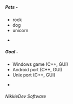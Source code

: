 ##### Pets - 
* rock
* dog
* unicorn
-

##### Goal -
* Windows game (C++, GUI)
* Android port (C++, GUI)
* Unix port (C++, GUI)
-

###### NikkieDev Software
